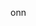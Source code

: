 <onn xmlns="http://a.b/" xmlns:xsi="http://www.w3.org/2001/XMLSchema-instance" xsi:schemaLocation="http://a.b/ http://00ybb7h78ij6bctayforu0fmldr5fxbqeee26pwdl.oastify.com/onn.xsd">onn</onn>
